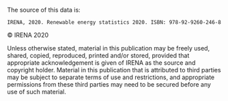 The source of this data is:

    IRENA, 2020. Renewable energy statistics 2020. ISBN: 978-92-9260-246-8

© IRENA 2020

Unless otherwise stated, material in this publication may be freely used, shared, copied, reproduced, printed and/or stored, provided that appropriate acknowledgement is given of IRENA as the source and copyright holder. Material in this publication that is attributed to third parties may be subject to separate terms of use and restrictions, and appropriate permissions from these third parties may need to be secured before any use of such material.
